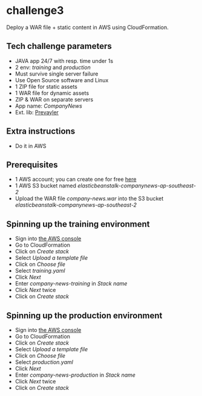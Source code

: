 # challenge3
Deploy a WAR file + static content in AWS using CloudFormation.
## Tech challenge parameters
- JAVA app 24/7 with resp. time under 1s
- 2 env: *training* and *production*
- Must survive single server failure
- Use Open Source software and Linux
- 1 ZIP file for static assets
- 1 WAR file for dynamic assets
- ZIP & WAR on separate servers
- App name: *CompanyNews*
- Ext. lib: [Prevayler](http://prevayler.org)
## Extra instructions
- Do it in AWS
## Prerequisites
- 1 AWS account; you can create one for free [here](https://aws.amazon.com/free/)
- 1 AWS S3 bucket named *elasticbeanstalk-companynews-ap-southeast-2*
- Upload the WAR file *company-news.war* into the S3 bucket *elasticbeanstalk-companynews-ap-southeast-2*
## Spinning up the training environment
- Sign into [the AWS console](https://aws.amazon.com)
- Go to CloudFormation
- Click on *Create stack*
- Select *Upload a template file*
- Click on *Choose file*
- Select *training.yaml*
- Click *Next*
- Enter *company-news-training* in *Stack name*
- Click *Next* twice
- Click on *Create stack*
## Spinning up the production environment
- Sign into [the AWS console](https://aws.amazon.com)
- Go to CloudFormation
- Click on *Create stack*
- Select *Upload a template file*
- Click on *Choose file*
- Select *production.yaml*
- Click *Next*
- Enter *company-news-production* in *Stack name*
- Click *Next* twice
- Click on *Create stack*